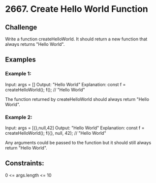 # 2667. Create Hello World Function

## Challenge

Write a function createHelloWorld. It should return a new function that always
returns "Hello World".

## Examples

### Example 1:

Input: args = [] Output: "Hello World" Explanation: const f =
createHelloWorld(); f(); // "Hello World"

The function returned by createHelloWorld should always return "Hello World".

### Example 2:

Input: args = [{},null,42] Output: "Hello World" Explanation: const f =
createHelloWorld(); f({}, null, 42); // "Hello World"

Any arguments could be passed to the function but it should still always return
"Hello World".

## Constraints:

0 <= args.length <= 10
